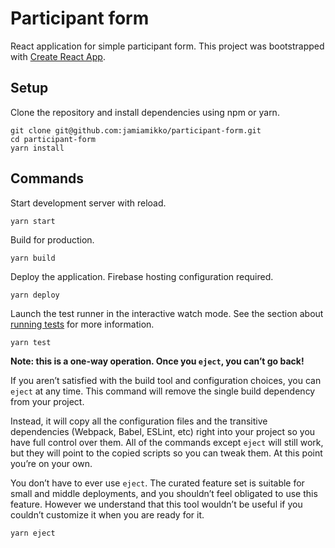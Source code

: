 # Participant form

React application for simple participant form. This project was bootstrapped with [Create React App](https://github.com/facebook/create-react-app).

## Setup

Clone the repository and install dependencies using npm or yarn.

```
git clone git@github.com:jamiamikko/participant-form.git
cd participant-form
yarn install
```

## Commands

Start development server with reload.

```
yarn start
```

Build for production.

```
yarn build
```

Deploy the application. Firebase hosting configuration required.

```
yarn deploy
```

Launch the test runner in the interactive watch mode. See the section about [running tests](https://facebook.github.io/create-react-app/docs/running-tests) for more information.

```
yarn test
```

**Note: this is a one-way operation. Once you `eject`, you can’t go back!**

If you aren’t satisfied with the build tool and configuration choices, you can `eject` at any time. This command will remove the single build dependency from your project.

Instead, it will copy all the configuration files and the transitive dependencies (Webpack, Babel, ESLint, etc) right into your project so you have full control over them. All of the commands except `eject` will still work, but they will point to the copied scripts so you can tweak them. At this point you’re on your own.

You don’t have to ever use `eject`. The curated feature set is suitable for small and middle deployments, and you shouldn’t feel obligated to use this feature. However we understand that this tool wouldn’t be useful if you couldn’t customize it when you are ready for it.

```
yarn eject
```